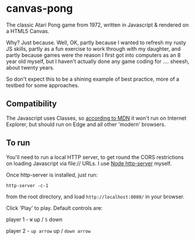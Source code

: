 # canvas-pong
The classic Atari Pong game from 1972, written in Javascript &amp; rendered on a HTML5 Canvas. 

Why? Just because.
Well, OK, partly because I wanted to refresh my rusty JS skills, partly as a fun exercise to work through with my daughter, and partly because games were the reason I first got into computers as an 8 year old myself, but I haven't actually done any game coding for .... sheesh, about twenty years.

So don't expect this to be a shining example of best practice, more of a testbed for some approaches.

## Compatibility

The Javascript uses Classes, so [according to MDN](https://developer.mozilla.org/en-US/docs/Web/JavaScript/Reference/Classes#browser_compatibility) it won't run on Internet Explorer, but should run on Edge and all other 'modern' browsers.

## To run

You'll need to run a local HTTP server, to get round the CORS restrictions on loading Javascript via file:// URLs. I use [Node http-server](https://www.npmjs.com/package/http-server) myself.

Once http-server is installed, just run:
```
http-server -c-1
```
from the root directory, and load `http://localhost:8080/` in your browser.

Click 'Play' to play. Default controls are:

player 1 - `W` up / `S` down

player 2 - `up arrow` up / `down arrow`



